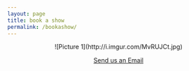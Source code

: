 ```yaml
---
layout: page
title: book a show
permalink: /bookashow/
---
```

   <p style="text-align:center"> 
    ![Picture 1](http://i.imgur.com/MvRUJCt.jpg)
</p>
  
  <p style="text-align:center">
    <a href="/feedback">Send us an Email</a> 
</p>




 
 

        


